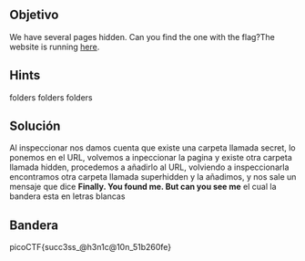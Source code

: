 ## Objetivo
We have several pages hidden. Can you find the one with the flag?The website is running [here](http://saturn.picoctf.net:53932/).

## Hints
folders folders folders

## Solución
Al inspeccionar nos damos cuenta que existe una carpeta llamada secret, lo ponemos en el URL, volvemos a inpeccionar la pagina y existe otra carpeta llamada hidden, procedemos a añadirlo al URL, volviendo a inspeccionarla encontramos otra carpeta llamada superhidden y la añadimos, y nos sale un mensaje que dice  **Finally. You found me. But can you see me** el cual la bandera esta en letras blancas

## Bandera
picoCTF{succ3ss_@h3n1c@10n_51b260fe}
